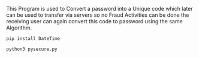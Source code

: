 This Program is used to Convert a password into a Unique code which later can be used to transfer via servers so no Fraud Activities can be done the receiving user can again convert this code to password using the same Algorithm.


```pip install DateTime```
 
  ```python3 pysecure.py```


